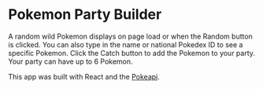 # Pokemon Party Builder

A random wild Pokemon displays on page load or when the Random button is clicked. You can also type in the name or national Pokedex ID to see a specific Pokemon.  Click the Catch button to add the Pokemon to your party. Your party can have up to 6 Pokemon. 

This app was built with React and the [Pokeapi](https://pokeapi.co/).